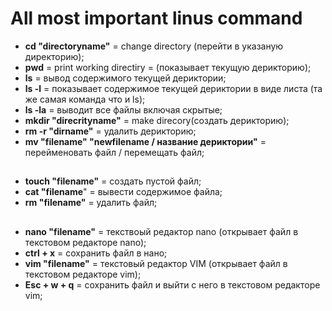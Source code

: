 # All most important linus command

* **cd "directoryname"** = change directory (перейти в указаную директорию);
* **pwd** = print working directiry = (показывает текущую дерикторию);
* **ls** = вывод содержимого текущей дериктории;
* **ls -l** = показывает содержимое текущей дериктории в виде листа (та же самая команда что и ls);
* **ls -la** = выводит все файлы включая скрытые;
* **mkdir "direcrityname"** = make direcory(создать дерикторию);
* **rm -r "dirname"** = удалить дерикторию;
* **mv "filename" "newfilename / название дериктории"** = перейменовать файл / перемещать файл;
##
* **touch "filename"** = создать пустой файл;
* **cat  "filename**" = вывести содержимое файла;
* **rm "filename"** = удалить файл;
##
* **nano "filename"** = текствоый редактор nano (открывает файл в текстовом редакторе nano);
* **ctrl + x** = сохранить файл в нано;
* **vim "filename"** = текстовый редактор VIM (открывает файл в текстовом редакторе vim);
* **Esc + w + q** = сохранить файл и выйти с него в текстовом редакторе vim;
